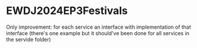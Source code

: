 # EWDJ2024EP3Festivals

Only improvement: for each service an interface with implementation of that interface (there's one example but it should've been done for all services in the servide folder)
